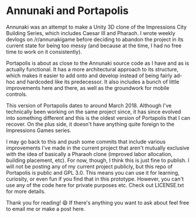 # Annunaki and Portapolis

Annunaki was an attempt to make a Unity 3D clone of the Impressions City Building Series, which includes Caesar III and Pharaoh. I wrote weekly devlogs on /r/annunakigame before deciding to abandon the project in its current state for being too messy (and because at the time, I had no free time to work on it consistently).

Portapolis is about as close to the Annunaki source code as I have and as is actually functional. It has a more architectural approach to its structure, which makes it easier to add onto and develop instead of being fairly ad-hoc and hardcoded like its predecessor. It also includes a bunch of little improvements here and there, as well as the groundwork for mobile controls.

This version of Portapolis dates to around March 2018. Although I've technically been working on the same project since, it has since evolved into something different and this is the oldest version of Portapolis that I can recover. On the plus side, it doesn't have anything quite foreign to the Impressions Games series.

I may go back to this and push some commits that include various improvements I've made in the current project that aren't mutually exclusive with the idea of basically a Pharaoh clone (improved labor allocation, building placement, etc). For now, though, I think this is just fine to publish. I will not be posting any of my current project publicly, but this repo of Portapolis is public and GPL 3.0. This means you can use it for learning, curiosity, or even fun if you find that in this prototype. However, you can't use any of the code here for private purposes etc. Check out LICENSE.txt for more details.

Thank you for reading! :smile: If there's anything you want to ask about feel free to email me or make a post here.
